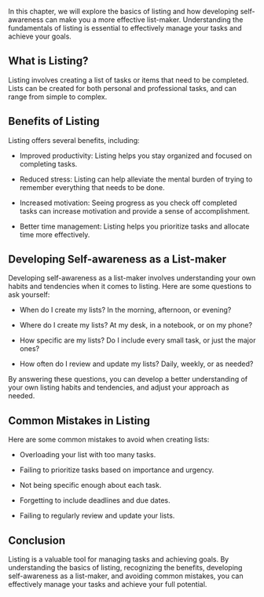 
In this chapter, we will explore the basics of listing and how developing self-awareness can make you a more effective list-maker. Understanding the fundamentals of listing is essential to effectively manage your tasks and achieve your goals.

What is Listing?
----------------

Listing involves creating a list of tasks or items that need to be completed. Lists can be created for both personal and professional tasks, and can range from simple to complex.

Benefits of Listing
-------------------

Listing offers several benefits, including:

* Improved productivity: Listing helps you stay organized and focused on completing tasks.

* Reduced stress: Listing can help alleviate the mental burden of trying to remember everything that needs to be done.

* Increased motivation: Seeing progress as you check off completed tasks can increase motivation and provide a sense of accomplishment.

* Better time management: Listing helps you prioritize tasks and allocate time more effectively.

Developing Self-awareness as a List-maker
-----------------------------------------

Developing self-awareness as a list-maker involves understanding your own habits and tendencies when it comes to listing. Here are some questions to ask yourself:

* When do I create my lists? In the morning, afternoon, or evening?

* Where do I create my lists? At my desk, in a notebook, or on my phone?

* How specific are my lists? Do I include every small task, or just the major ones?

* How often do I review and update my lists? Daily, weekly, or as needed?

By answering these questions, you can develop a better understanding of your own listing habits and tendencies, and adjust your approach as needed.

Common Mistakes in Listing
--------------------------

Here are some common mistakes to avoid when creating lists:

* Overloading your list with too many tasks.

* Failing to prioritize tasks based on importance and urgency.

* Not being specific enough about each task.

* Forgetting to include deadlines and due dates.

* Failing to regularly review and update your lists.

Conclusion
----------

Listing is a valuable tool for managing tasks and achieving goals. By understanding the basics of listing, recognizing the benefits, developing self-awareness as a list-maker, and avoiding common mistakes, you can effectively manage your tasks and achieve your full potential.
